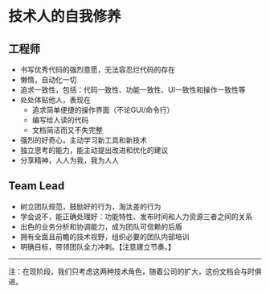 技术人的自我修养
================

工程师
------

-	书写优秀代码的强烈意愿，无法容忍烂代码的存在
-	懒惰，自动化一切
-	追求一致性，包括：代码一致性、功能一致性、UI一致性和操作一致性等
-	处处体贴他人，表现在
	-	追求简单便捷的操作界面（不论GUI/命令行）
	-	编写给人读的代码
	-	文档简洁而又不失完整
-	强烈的好奇心，主动学习新工具和新技术
-	独立思考的能力，能主动提出改进和优化的建议
-	分享精神，人人为我，我为人人

Team Lead
---------

-	树立团队规范，鼓励好的行为，淘汰差的行为
-	学会说不，能正确处理好：功能特性、发布时间和人力资源三者之间的关系
-	出色的业务分析和协调能力，成为团队可信赖的后盾
-	拥有全面且前瞻的技术视野，组织必要的团队内部培训
-	明确目标，带领团队全力冲刺。【注意建立节奏。】

---

注：在现阶段，我们只考虑这两种技术角色，随着公司的扩大，这份文档会与时俱进。

